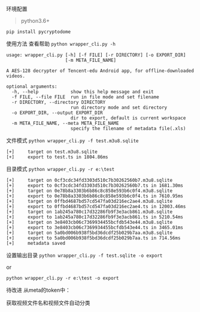 环境配置
>python3.6+

`pip install pycryptodome`

使用方法
查看帮助
`python wrapper_cli.py -h`

```
usage: wrapper_cli.py [-h] [-f FILE] [-r DIRECTORY] [-o EXPORT_DIR]
                      [-m META_FILE_NAME]

A AES-128 decrypter of Tencent-edu Android app, for offline-downloaded videos.

optional arguments:
  -h, --help            show this help message and exit
  -f FILE, --file FILE  run in file mode and set filename
  -r DIRECTORY, --directory DIRECTORY
                        run directory mode and set directory
  -o EXPORT_DIR, --output EXPORT_DIR
                        dir to export, default is current workspace
  -m META_FILE_NAME, --meta META_FILE_NAME
                        specify the filename of metadata file(.xls)

```
文件模式
`python wrapper_cli.py -f test.m3u8.sqlite`
```
[+]     target on test.m3u8.sqlite
[+]     export to test.ts in 1804.86ms
```
目录模式
`python wrapper_cli.py -r e:\test`
```
[+]     target on 0cf3cdc34fd3303d510c7b30262560b7.m3u8.sqlite
[+]     export to 0cf3cdc34fd3303d510c7b30262560b7.ts in 1681.30ms
[+]     target on 0e78b8a3303b6b86c8c858e593b6c0f4.m3u8.sqlite
[+]     export to 0e78b8a3303b6b86c8c858e593b6c0f4.ts in 7610.95ms
[+]     target on 0ffbd4687bd57cd547fa03d216ec2ae4.m3u8.sqlite
[+]     export to 0ffbd4687bd57cd547fa03d216ec2ae4.ts in 12003.46ms
[+]     target on 1ab245a780c17d32286fb9f3e3acb861.m3u8.sqlite
[+]     export to 1ab245a780c17d32286fb9f3e3acb861.ts in 5210.54ms
[+]     target on 3e8403cb06c7369934455bcfdb543e44.m3u8.sqlite
[+]     export to 3e8403cb06c7369934455bcfdb543e44.ts in 3465.01ms
[+]     target on 5a0bd006b938f5bd36dcdf25b029b7aa.m3u8.sqlite
[+]     export to 5a0bd006b938f5bd36dcdf25b029b7aa.ts in 714.56ms
[+]     metadata saved
```
设置输出目录
`python wrapper_cli.py -f test.sqlite -o export`

or

`python wrapper_cli.py -r e:\test -o export`

待改进
从meta的token中：

获取视频文件名和视频文件自动分类
